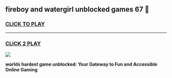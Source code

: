 
## fireboy and watergirl unblocked games 67 👋
<h3>
<a href="https://premium.freeplayer.one?title=fireboy_and_watergirl_unblocked_games_67&ref=13F">CLICK TO PLAY</a></h3>
<hr>

<h3>
<a href="https://premium.freeplayer.one?title=fireboy_and_watergirl_unblocked_games_67&ref=13F">CLICK 2 PLAY</a>
  
</h3>

<a href="https://premium.freeplayer.one?title=fireboy_and_watergirl_unblocked_games_67&ref=12F/"><img src="https://clearcache.store/games.png"></a>


**worlds hardest game unblocked: Your Gateway to Fun and Accessible Online Gaming**
